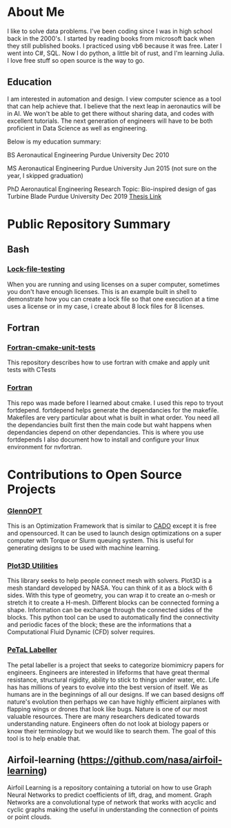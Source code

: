 # About Me
I like to solve data problems. I've been coding since I was in high school back in the 2000's. I started by reading books from microsoft back when they still published books. I practiced using vb6 because it was free. Later I went into C#, SQL. Now I do python, a little bit of rust, and I'm learning Julia. I love free stuff so open source is the way to go. 

## Education
I am interested in automation and design. I view computer science as a tool that can help achieve that. I believe that the next leap in aeronautics will be in AI. We won't be able to get there without sharing data, and codes with excellent tutorials. The next generation of engineers will have to be both proficient in Data Science as well as engineering. 

Below is my education summary: 

BS Aeronautical Engineering
Purdue University Dec 2010


MS Aeronautical Engineering
Purdue University Jun 2015 (not sure on the year, I skipped graduation) 


PhD Aeronautical Engineering
Research Topic: Bio-inspired design of gas Turbine Blade 
Purdue University Dec 2019
[Thesis Link](https://hammer.purdue.edu/articles/thesis/Bio-inspired_Design_of_a_Turbine_Stage/10055423)

# Public Repository Summary

## Bash 
### [Lock-file-testing](https://github.com/pjuangph/Lock-file-testing) 
When you are running and using licenses on a super computer, sometimes you don't have enough licenses. This is an example built in shell to demonstrate how you can create a lock file so that one execution at a time uses a license or in my case, i create about 8 lock files for 8 licenses. 


## Fortran 
### [Fortran-cmake-unit-tests](https://github.com/pjuangph/fortran-cmake-unit-tests)
This repository describes how to use fortran with cmake and apply unit tests with CTests

### [Fortran](https://github.com/pjuangph/fortran)
This repo was made before I learned about cmake. I used this repo to tryout fortdepend. fortdepend helps generate the dependancies for the makefile. Makefiles are very particular about what is built in what order. You need all the dependancies built first then the main code but waht happens when dependancies depend on other dependancies. This is where you use fortdepends
I also document how to install and configure your linux environment for nvfortran. 

# Contributions to Open Source Projects
### [GlennOPT](https://github.com/nasa/GlennOPT) 
This is an Optimization Framework that is similar to [CADO](http://www1.dem.ist.utl.pt/engopt2010/Book_and_CD/Papers_CD_Final_Version/pdf/01/01297-01.pdf) except it is free and opensourced. It can be used to launch design optimizations on a super computer with Torque or Slurm queuing system. This is useful for generating designs to be used with machine learning. 

### [Plot3D Utilities](https://github.com/nasa/Plot3D_utilities)
This library seeks to help people connect mesh with solvers. Plot3D is a mesh standard developed by NASA. You can think of it as a block with 6 sides. With this type of geometry, you can wrap it to create an o-mesh or stretch it to create a H-mesh. Different blocks can be connected forming a shape. Information can be exchange through the connected sides of the blocks. This python tool can be used to automatically find the connectivity and periodic faces of the block; these are the informations that a Computational Fluid Dynamic (CFD) solver requires. 

### [PeTaL Labeller](https://github.com/nasa-petal/PeTaL-labeller)
The petal labeller is a project that seeks to categorize biomimicry papers for engineers. Engineers are interested in lifeforms that have great thermal resistance, structural rigidity, ability to stick to things under water, etc. Life has has millions of years to evolve into the best version of itself. We as humans are in the beginnings of all our designs. If we can based designs off nature's evolution then perhaps we can have highly efficient airplanes with flapping wings or drones that look like bugs. Nature is one of our most valuable resources. There are many researchers dedicated towards understanding nature. Engineers often do not look at biology papers or know their terminology but we would like to search them. The goal of this tool is to help enable that. 

## Airfoil-learning (https://github.com/nasa/airfoil-learning)
Airfoil Learning is a repository containing a tutorial on how to use Graph Neural Networks to predict coefficients of lift, drag, and moment. Graph Networks are a convolutional type of network that works with acyclic and cyclic graphs making the  useful in understanding the connection of points or point clouds. 



